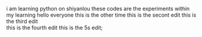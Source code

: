 i am learning python on shiyanlou
these codes are the experiments within my learning
hello everyone
this is the other time 
this is the secont edit
this is the third edit  
this is the fourth edit
this is the 5s edit;
